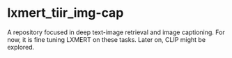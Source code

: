 # lxmert_tiir_img-cap
A repository focused in deep text-image retrieval and image captioning. For now, it is fine tuning LXMERT on these tasks.
Later on, CLIP might be explored.
